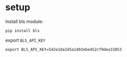 # setup

Install bls module:

    pip install bls

export `BLS_API_KEY`

    export BLS_API_KEY=542e1da1d5a1493ebe452cf9dea31053
